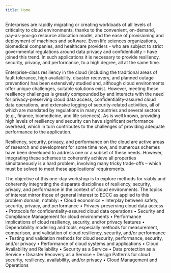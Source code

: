 ```yaml
---
title: Home
---
```


Enterprises are rapidly migrating or creating workloads of all levels of criticality to cloud environments, thanks to the convenient, on-demand, pay-as-you-go resource allocation model, and the ease of provisioning and deployment of machines and software. Even life sciences organizations, biomedical companies, and healthcare providers - who are subject to strict governmental regulations around data privacy and confidentiality – have joined this trend. In such applications it is necessary to provide resiliency, security, privacy, and performance, to a high degree, all at the same time. 

Enterprise-class resiliency in the cloud (including the traditional areas of fault tolerance, high availability, disaster recovery, and planned outage prevention) has been extensively studied and, although cloud environments offer unique challenges, suitable solutions exist. However, meeting these resiliency challenges is greatly compounded by and interacts with the need for privacy-preserving cloud data access, confidentiality-assured cloud data operations, and extensive logging of security-related activities, all of which are mandated by regulations in many countries and several sectors (e.g., finance, biomedicine, and life sciences). As is well known, providing high levels of resiliency and security can have significant performance overhead, which in turn contributes to the challenges of providing adequate performance to the application. 

Resiliency, security, privacy, and performance on the cloud are active areas of research and development for some time now, and numerous schemes have been developed to address one or a subset of these needs. However, integrating these schemes to coherently achieve all properties simultaneously is a hard problem, involving many tricky trade-offs – which must be solved to meet these applications’ requirements.

The objective of this one-day workshop is to explore methods for viably and coherently integrating the disparate disciplines of resiliency, security, privacy, and performance in the context of cloud environments. The topics of interest mirror those of general interest to EDCC as applied to this problem domain, notably:
•	Cloud economics
•	Interplay between safety, security, privacy, and performance
•	Privacy-preserving cloud data access
•	Protocols for confidentiality-assured cloud data operations 
•	Security and Compliance Management for cloud environments 
•	Performance implications of cloud resiliency, security, and/or privacy features
•	Dependability modelling and tools, especially methods for measurement, comparison, and validation of cloud resiliency, security, and/or performance
•	Testing and validation methods for cloud security, performance, security, and/or privacy
•	Performance of cloud systems and applications
•	Cloud Availability and Reliability
•	Security as a Service
•	Data protection as a Service
•	Disaster Recovery as a Service
•	Design Patterns for cloud security, resiliency, availability, and/or privacy
•	Cloud Management and Operations


